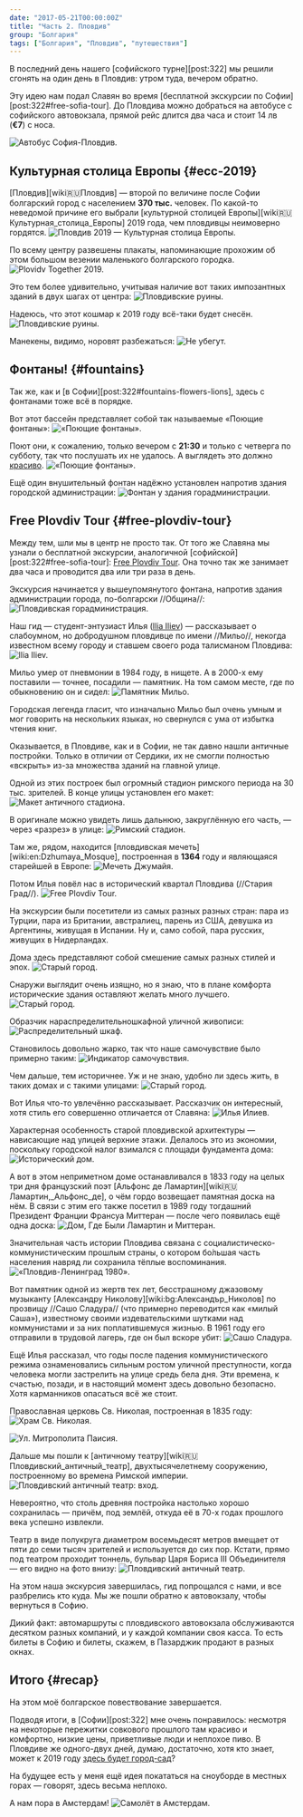 ```yaml
---
date: "2017-05-21T00:00:00Z"
title: "Часть 2. Пловдив"
group: "Болгария"
tags: ["Болгария", "Пловдив", "путешествия"]
---
```


В последний день нашего [софийского турне][post:322] мы решили сгонять на один день в Пловдив: утром туда, вечером обратно.

Эту идею нам подал Славян во время [бесплатной экскурсии по Софии][post:322#free-sofia-tour]. До Пловдива можно добраться на автобусе с софийского автовокзала, прямой рейс длится два часа и стоит 14 лв (**€7**) с носа.

<!--more-->

<!-- ![](img:3.bp.blogspot.com/-MUDPcB6Af28/WQ3-d1G4LuI/AAAAAAAAp5I/2Ynf4n8VMY84cFkIKK2nPLV5AzJjSi9SQCPcB/s1600/dsc05140.picasaweb.jpg) -->

![](img:3.bp.blogspot.com/-JOw1uwaquKo/WQ3-d2BE6MI/AAAAAAAAp5I/YcYVakvcID8hwDNB18sAM6eoewLhCc73ACPcB/s1600/dsc05174.picasaweb.jpg:a "Автобус София-Пловдив.")

## Культурная столица Европы {#ecc-2019}

[Пловдив][wiki:ru:Пловдив] — второй по величине после Софии болгарский город с населением **370 тыс.** человек. По какой-то неведомой причине его выбрали [культурной столицей Европы][wiki:ru:Культурная_столица_Европы] 2019 года, чем пловдивцы неимоверно гордятся.
![](img:3.bp.blogspot.com/-MUDPcB6Af28/WQ3-d1G4LuI/AAAAAAAAp5I/2Ynf4n8VMY84cFkIKK2nPLV5AzJjSi9SQCPcB/s1600/dsc05140.picasaweb.jpg:a "Пловдив 2019 — Культурная столица Европы.")

По всему центру развешены плакаты, напоминающие прохожим об этом большом везении маленького болгарского городка.
![](img:4.bp.blogspot.com/-OTFNTliCBTE/WQ3-d-vAlqI/AAAAAAAAp5I/o3QfOBMatg431qpwzBRmoKebDG41DCRuwCPcB/s1600/dsc05144.picasaweb.jpg:a "Plovidv Together 2019.")

Это тем более удивительно, учитывая наличие вот таких импозантных зданий в двух шагах от центра:
![](img:3.bp.blogspot.com/-zYo4QOw9fDw/WQ3-d0hC6EI/AAAAAAAAp5I/3NcI-gs3dMkHqwcZ7zxKsOYF-NPnXe44QCPcB/s1600/dsc05125.picasaweb.jpg:a "Пловдивские руины.")

Надеюсь, что этот кошмар к 2019 году всё-таки будет снесён.
![](img:4.bp.blogspot.com/-Cul8BfoQE_A/WQ3-d6shy1I/AAAAAAAAp5I/_UpvyIMBrmYnJqv6-fER6CXKOVABWyepgCPcB/s1600/dsc05127.picasaweb.jpg:a "Пловдивские руины.")

Манекены, видимо, норовят разбежаться:
![](img:3.bp.blogspot.com/-9mB2_JuWR9M/WQ3-d35e86I/AAAAAAAAp5g/YESJ_-Vle3o9MNj7JrPk03o-9LDeQRtogCPcB/s1600/dsc05126.picasaweb.jpg:a "Не убегут.")

## Фонтаны! {#fountains}

Так же, как и [в Софии][post:322#fountains-flowers-lions], здесь с фонтанами тоже всё в порядке.

Вот этот бассейн представляет собой так называемые «Поющие фонтаны»:
![](img:1.bp.blogspot.com/-Gc4CZjuYH28/WQ3-d8Zip1I/AAAAAAAAp5I/3BZmOsat25cfy-p8BNyujYYawtGdVg5OACPcB/s1600/dsc05129.picasaweb.jpg:a "«Поющие фонтаны».")

Поют они, к сожалению, только вечером с **21:30** и только с четверга по субботу, так что послушать их не удалось. А выглядеть это должно [красиво](https://www.youtube.com/watch?v=Tk2kPkW_9ZQ).
![](img:1.bp.blogspot.com/-wkUQ130H1d8/WQ3-d7S1XGI/AAAAAAAAp5I/vuKxZoIIcDYgFqwOd4_RQgRh6oF9iappwCPcB/s1600/dsc05135.picasaweb.jpg:a "«Поющие фонтаны».")

Ещё один внушительный фонтан надёжно установлен напротив здания городской администрации:
![](img:3.bp.blogspot.com/-7WAo5pr5cJw/WQ3-d25PMBI/AAAAAAAAp5I/rVnqv844O5gxVAwOm1fqeeLybbEmrollgCPcB/s1600/dsc05138.picasaweb.jpg:a "Фонтан у здания горадминистрации.")

## Free Plovdiv Tour {#free-plovdiv-tour}

Между тем, шли мы в центр не просто так. От того же Славяна мы узнали о бесплатной экскурсии, аналогичной [софийской][post:322#free-sofia-tour]: [Free Plovdiv Tour](http://www.freeplovdivtour.com/). Она точно так же занимает два часа и проводится два или три раза в день.

Экскурсия начинается у вышеупомянутого фонтана, напротив здания администрации города, по-болгарски //Община//:
![](img:3.bp.blogspot.com/-_GryGceGaKE/WQ3-d_qJd-I/AAAAAAAAp5I/Kh5qc_E_lgkKz5Wd2fAoT-jBtt9Xh07SACPcB/s1600/dsc05146.picasaweb.jpg:a "Пловдивская горадминистрация.")

Наш гид — студент-энтузиаст Илья ([Ilia Iliev](https://www.facebook.com/profile.php?id=100001670580619)) — рассказывает о слабоумном, но добродушном пловдивце по имени //Мильо//, некогда известном всему городу и ставшем своего рода талисманом Пловдива:
![](img:1.bp.blogspot.com/-woYauLLSy98/WQ3-dxpbYtI/AAAAAAAAp5I/TNbRG8Nx3R4OqIBx6LmXyUS-9qnwyg75ACPcB/s1600/dsc05147.picasaweb.jpg:a "Ilia Iliev.")

Мильо умер от пневмонии в 1984 году, в нищете. А в 2000-х ему поставили — точнее, посадили — памятник. На том самом месте, где по обыкновению он и сидел:
![](img:1.bp.blogspot.com/-so9Z4cPszt4/WQ3-d4otzcI/AAAAAAAAp5I/8VWElma3wrYw_Mou_xb8GHn9LpovSXOYwCPcB/s1600/dsc05145.picasaweb.jpg:a "Памятник Мильо.")

Городская легенда гласит, что изначально Мильо был очень умным и мог говорить на нескольких языках, но свернулся с ума от избытка чтения книг.

Оказывается, в Пловдиве, как и в Софии, не так давно нашли античные постройки. Только в отличии от Сердики, их не смогли полностью «вскрыть» из-за множества зданий на главной улице.

Одной из этих построек был огромный стадион римского периода на 30 тыс. зрителей. В конце улицы установлен его макет:
![](img:1.bp.blogspot.com/-Zab4rr7IDRY/WQ3-d1YulmI/AAAAAAAAp5I/YhIa6FGEYEcL6AM6-xab-CUgIdkynxuEACPcB/s1600/dsc05151.picasaweb.jpg:a "Макет античного стадиона.")

В оригинале можно увидеть лишь дальнюю, закруглённую его часть, — через «разрез» в улице:
![](img:1.bp.blogspot.com/-KuxUNLJh-mo/WQ3-d9l8ozI/AAAAAAAAp5I/yqLusyieRQMqCZADMGyD8ToKse3a2DyhQCPcB/s1600/dsc05152.picasaweb.jpg:a "Римский стадион.")

Там же, рядом, находится [пловдивская мечеть][wiki:en:Dzhumaya_Mosque], построенная в **1364** году и являющаяся старейшей в Европе:
![](img:1.bp.blogspot.com/-3cHhBndMz-w/WQ3-d8ODTII/AAAAAAAAp5I/cehzH5dEfyYM0NYtavljhJzedDyyqhhUQCPcB/s1600/dsc05153.picasaweb.jpg:a "Мечеть Джумайя.")

Потом Илья повёл нас в исторический квартал Пловдива (//Стария Град//).
![](img:1.bp.blogspot.com/-cMlmAIEel4I/WQ3-d1SXSeI/AAAAAAAAp5I/kfUwoGVlKGEHrA4bUkKUl2GBdkOmlA8JwCPcB/s1600/dsc05154.picasaweb.jpg:a "Free Plovdiv Tour.")

На экскурсии были посетители из самых разных разных стран: пара из Турции, пара из Британии, австралиец, парень из США, девушка из Аргентины, живущая в Испании. Ну и, само собой, пара русских, живущих в Нидерландах.

Дома здесь представляют собой смешение самых разных стилей и эпох.
![](img:3.bp.blogspot.com/-D8px8mCUcjk/WQ3-d6FshBI/AAAAAAAAp5I/vebrHFzQ0iE_5T5xEYjIqKTzdg8m1qiXwCPcB/s1600/dsc05155.picasaweb.jpg:a "Старый город.")

Снаружи выглядит очень изящно, но я знаю, что в плане комфорта исторические здания оставляют желать много лучшего.
![](img:4.bp.blogspot.com/-BnjOyqcu54A/WQ3-d2bBvZI/AAAAAAAAp5I/C3msNPDS_msxjpPSlWSwQXu2Nz6yJzXJwCPcB/s1600/dsc05157.picasaweb.jpg:a "Старый город.")

Образчик нараспределительношкафной уличной живописи:
![](img:2.bp.blogspot.com/-Icq5VUYyH_c/WQ3-dxcmgaI/AAAAAAAAp5I/LsnFNTPFsckUwVsuuN6mFxpsRNN5BxmGgCPcB/s1600/dsc05158.picasaweb.jpg:a "Распределительный шкаф.")

Становилось довольно жарко, так что наше самочувствие было примерно таким:
![](img:3.bp.blogspot.com/-rqchpluE10o/WQ3-d3qmfnI/AAAAAAAAp5I/2tpfIE-2nEMRihaRlyNCAN07jcxIv7muQCPcB/s1600/dsc05159.picasaweb.jpg:a "Индикатор самочувствия.")

Чем дальше, тем историчнее. Уж и не знаю, удобно ли здесь жить, в таких домах и с такими улицами:
![](img:3.bp.blogspot.com/-RMERKIXcW3k/WQ3-dxQUWoI/AAAAAAAAp5I/F4etHlWJhQ8l7Pqbn0TGYhS700kVm1dgQCPcB/s1600/dsc05160.picasaweb.jpg:a "Старый город.")

Вот Илья что-то увлечённо рассказывает. Рассказчик он интересный, хотя стиль его совершенно отличается от Славяна:
![](img:3.bp.blogspot.com/-gGl7vym-itU/WQ3-d05KKLI/AAAAAAAAp5I/GLf9XZxU9EYpUPG0jcz2_k4qNyD7elTbACPcB/s1600/dsc05161.picasaweb.jpg:a "Илья Илиев.")

Характерная особенность старой пловдивской архитектуры — нависающие над улицей верхние этажи. Делалось это из экономии, поскольку городской налог взимался с площади фундамента дома:
![](img:2.bp.blogspot.com/-68hfDUDuERo/WQ3-dw4N_bI/AAAAAAAAp5g/vXBOhVxGg2YlB82ENXluK1ANBLtFNuj2gCPcB/s1600/dsc05162.picasaweb.jpg:a "Исторический дом.")

А вот в этом неприметном доме останавливался в 1833 году на целых три дня французский поэт [Альфонс де Ламартин][wiki:ru:Ламартин,_Альфонс_де], о чём гордо возвещает памятная доска на нём. В связи с этим его также посетил в 1989 году тогдашний Президент Франции Франсуа Миттеран — после чего появилась ещё одна доска:
![](img:1.bp.blogspot.com/-VMld6J-kkKc/WQ3-d46_X3I/AAAAAAAAp5I/ag4LZfiD4FgBWH3nSrABQIA_VxUcW26JACPcB/s1600/dsc05164.picasaweb.jpg:a "Дом, Где Были Ламартин и Миттеран.")

Значительная часть истории Пловдива связана с социалистическо-коммунистическим прошлым страны, о котором бо́льшая часть населения навряд ли сохранила тёплые воспоминания.
![](img:4.bp.blogspot.com/-lrz7g6yvqr8/WQ3-d_NhI9I/AAAAAAAAp5I/HTvrz4RciCs4J2ZgQqANgHIZsRNQ-TiYACPcB/s1600/dsc05139.picasaweb.jpg:a "«Пловдив-Ленинград 1980».")

Вот памятник одной из жертв тех лет, бесстрашному джазовому музыканту [Александру Николову][wiki:bg:Александър_Николов] по прозвищу //Сашо Сладура// (что примерно переводится как «милый Саша»), известному своими издевательскими шутками над коммунистами и за них поплатившемуся жизнью. В 1961 году его отправили в трудовой лагерь, где он был вскоре убит:
![](img:4.bp.blogspot.com/-Q1bPv7Q7p9w/WQ3-dx9rGwI/AAAAAAAAp5I/g7GXxHJPtBIVRZi5LjHjq62UkIIKUhCiACPcB/s1600/dsc05165.picasaweb.jpg:a "Сашо Сладура.")

Ещё Илья рассказал, что годы после падения коммунистического режима ознаменовались сильным ростом уличной преступности, когда человека могли застрелить на улице средь бела дня. Эти времена, к счастью, позади, и в настоящий момент здесь довольно безопасно. Хотя карманников опасаться всё же стоит.

Православная церковь Св. Николая, построенная в 1835 году:
![](img:1.bp.blogspot.com/-PZpvANgbzJQ/WQ3-dygls2I/AAAAAAAAp5I/RyDCC4iVo1UkZrPSGYk6cZ8EBr18xVLygCPcB/s1600/dsc05169.picasaweb.jpg:a "Храм Св. Николая.")

![](img:2.bp.blogspot.com/--pdeicMBzFI/WQ3-d0rytGI/AAAAAAAAp5k/si9ekbZ2H9UQVOmdvJf1YqfHnScTsKG1wCPcB/s1600/dsc05170.picasaweb.jpg:a "Ул. Митрополита Паисия.")

Дальше мы пошли к [античному театру][wiki:ru:Пловдивский_античный_театр], двухтысячелетнему сооружению, построенному во времена Римской империи.
![](img:2.bp.blogspot.com/-t76-biQs6zs/WQ3-d0lI6gI/AAAAAAAAp5I/xz1U9X3_CKUBkmQKMuSEZihaaP07oSgoQCPcB/s1600/dsc05166.picasaweb.jpg:a "Пловдивский античный театр: вход.")

Невероятно, что столь древняя постройка настолько хорошо сохранилась — причём, под землёй, откуда её в 70-х годах прошлого века успешно извлекли.

Театр в виде полукруга диаметром восемьдесят метров вмещает от пяти до семи тысяч зрителей и используется до сих пор. Кстати, прямо под театром проходит тоннель, бульвар Царя Бориса III Объединителя — его видно на фото внизу:
![](img:3.bp.blogspot.com/-RcavIEUiFsQ/WQ3-d3MZQeI/AAAAAAAAp5I/3CFZKxh_-HQzUcNaU_qwIOCv5pccknXTgCPcB/s1600/dsc05167.picasaweb.jpg:a "Пловдивский античный театр.")

На этом наша экскурсия завершилась, гид попрощался с нами, и все разбрелись кто куда. Мы же пошли обратно к автовокзалу, чтобы вернуться в Софию.

Дикий факт: автомаршруты с пловдивского автовокзала обслуживаются десятком разных компаний, и у каждой компании своя касса. То есть билеты в Софию и билеты, скажем, в Пазарджик продают в разных окнах.

## Итого {#recap}

На этом моё болгарское повествование завершается.

Подводя итоги, в [Софии][post:322] мне очень понравилось: несмотря на некоторые пережитки совкового прошлого там красиво и комфортно, низкие цены, приветливые люди и неплохое пиво. В Пловдиве же одного-двух дней, думаю, достаточно, хотя кто знает, может к 2019 году [здесь будет город-сад](http://cccp.narod.ru/work/book/mayak/mayak_15.html)?

На будущее есть у меня ещё идея покататься на сноуборде в местных горах — говорят, здесь весьма неплохо.

А нам пора в Амстердам!
![](img:3.bp.blogspot.com/-rdkIImVRC7w/WQ3-d4TfCxI/AAAAAAAAp5I/dgZVUxZEE1gZD8I4P5eOqmCzTKVxGNMZwCPcB/s1600/20170428_095057.picasaweb.jpg:a "Самолёт в Амстердам.")
